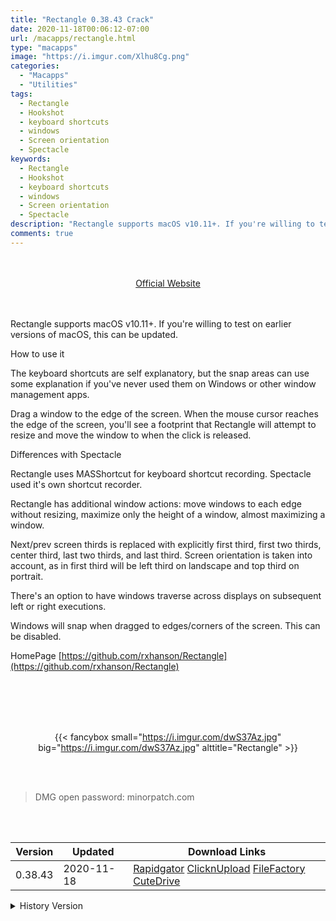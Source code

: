 ```yaml
---
title: "Rectangle 0.38.43 Crack"
date: 2020-11-18T00:06:12-07:00
url: /macapps/rectangle.html
type: "macapps"
image: "https://i.imgur.com/Xlhu8Cg.png"
categories:
  - "Macapps"
  - "Utilities"
tags:
  - Rectangle
  - Hookshot
  - keyboard shortcuts
  - windows
  - Screen orientation
  - Spectacle
keywords:
  - Rectangle
  - Hookshot
  - keyboard shortcuts
  - windows
  - Screen orientation
  - Spectacle
description: "Rectangle supports macOS v10.11+. If you're willing to test on earlier versions of macOS, this can be updated."
comments: true
---
```


<br/>
<br/>
<center>
<a href="https://github.com/rxhanson/Rectangle" target="blank"><div class="border px-4 border-blue-500 rounded-lg transition duration-500 
    ease-in-out w-48 text-lg text-blue-500 text-center hover:bg-blue-500 hover:text-white">
  Official Website 
</div></a>
</center>
<br/>
<br/>

Rectangle supports macOS v10.11+. If you're willing to test on earlier versions of macOS, this can be updated.

How to use it

The keyboard shortcuts are self explanatory, but the snap areas can use some explanation if you've never used them on Windows or other window management apps.

Drag a window to the edge of the screen. When the mouse cursor reaches the edge of the screen, you'll see a footprint that Rectangle will attempt to resize and move the window to when the click is released.

Differences with Spectacle

Rectangle uses MASShortcut for keyboard shortcut recording. Spectacle used it's own shortcut recorder.

Rectangle has additional window actions: move windows to each edge without resizing, maximize only the height of a window, almost maximizing a window.

Next/prev screen thirds is replaced with explicitly first third, first two thirds, center third, last two thirds, and last third. Screen orientation is taken into account, as in first third will be left third on landscape and top third on portrait.

There's an option to have windows traverse across displays on subsequent left or right executions.

Windows will snap when dragged to edges/corners of the screen. This can be disabled.

HomePage [https://github.com/rxhanson/Rectangle](https://github.com/rxhanson/Rectangle)

<br/>
<br/>
<script async src="https://pagead2.googlesyndication.com/pagead/js/adsbygoogle.js"></script>
<ins class="adsbygoogle"
     style="display:block; text-align:center;"
     data-ad-layout="in-article"
     data-ad-format="fluid"
     data-ad-client="ca-pub-8746275014476192"
     data-ad-slot="5144997159"></ins>
<script>
     (adsbygoogle = window.adsbygoogle || []).push({});
</script>
<br/>
<br/>


<center>

{{< fancybox small="https://i.imgur.com/dwS37Az.jpg" big="https://i.imgur.com/dwS37Az.jpg" alttitle="Rectangle" >}}

</center>

<br/>
<br/>


> DMG open password: minorpatch.com

<br/>

<br/>
<div id="history_version" class="history_version">

| Version | Updated | Download Links |
| ---- | ---- | ---- |
| 0.38.43 | 2020-11-18 | [Rapidgator](https://ouo.io/tpaHU6)   [ClicknUpload](https://ouo.io/lZOn37)   [FileFactory](https://ouo.io/ffrDxh)   [CuteDrive](https://ouo.io/a2o6Uc) |
<details>
<summary>History Version</summary>

| Version | Updated | Download Links |
| ---- | ---- | ---- |
| 0.36 | 2020-10-19 | [UsersCloud](https://ouo.io/0kKz2z)   [ClicknUpload](https://ouo.io/PRZ6W0)   [FileFactory](https://ouo.io/WUfGkGA)   [CuteDrive](https://ouo.io/FjLZJw) |
| 0.35.40 | 2020-10-12 | [UsersCloud](https://ouo.io/PsjRF0)   [ClicknUpload](https://ouo.io/KYl4jW)   [FileFactory](https://ouo.io/BCd9s11)   [CuteDrive](https://ouo.io/PQtqpqQ) |
| 0.34 | 2020-10-06 | [UsersCloud](https://ouo.io/fEErRbJ)   [ClicknUpload](https://ouo.io/rBzrED)   [FileFactory](https://ouo.io/D5OMsU)   [CuteDrive](https://ouo.io/cJILlf) |
</details>

</div>
